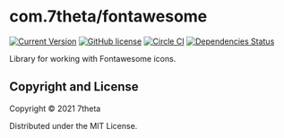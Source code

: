 # com.7theta/fontawesome

[![Current Version](https://img.shields.io/clojars/v/com.7theta/fontawesome.svg)](https://clojars.org/com.7theta/fontawesome)
[![GitHub license](https://img.shields.io/github/license/7theta/fontawesome.svg)](LICENSE)
[![Circle CI](https://circleci.com/gh/7theta/fontawesome.svg?style=shield)](https://circleci.com/gh/7theta/fontawesome)
[![Dependencies Status](https://jarkeeper.com/7theta/fontawesome/status.svg)](https://jarkeeper.com/7theta/fontawesome)

Library for working with Fontawesome icons.

## Copyright and License

Copyright © 2021 7theta

Distributed under the MIT License.


